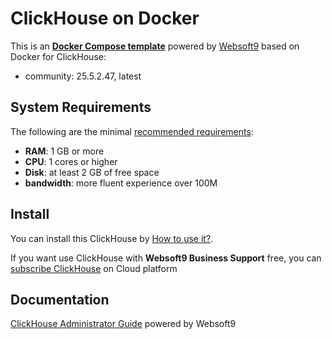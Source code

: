 # ClickHouse on Docker  

This is an **[Docker Compose template](https://github.com/Websoft9/docker-library)** powered by [Websoft9](https://www.websoft9.com) based on Docker for ClickHouse:


 - community:  25.5.2.47, latest


## System Requirements

The following are the minimal [recommended requirements](https://github.com/ClickHouse/ClickHouse/tree/master/docker):

* **RAM**: 1 GB or more
* **CPU**: 1 cores or higher
* **Disk**: at least 2 GB of free space
* **bandwidth**: more fluent experience over 100M  

## Install

You can install this ClickHouse by [How to use it?](https://github.com/Websoft9/docker-library#how-to-use-it).   

If you want use ClickHouse with **Websoft9 Business Support** free, you can [subscribe ClickHouse](https://www.websoft9.com/apps) on Cloud platform

## Documentation

[ClickHouse Administrator Guide](https://support.websoft9.com/docs/clickhouse) powered by Websoft9